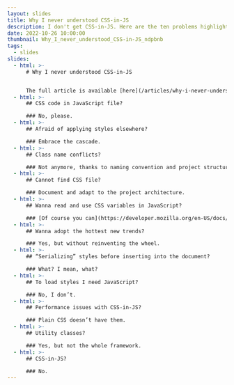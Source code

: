 ```yaml
---
layout: slides
title: Why I never understood CSS-in-JS
description: I don't get CSS-in-JS. Here are the ten problems highlighted in a form of slides.
date: 2022-10-26 10:00:00
thumbnail: Why_I_never_understood_CSS-in-JS_ndpbnb
tags:
  - slides
slides:
  - html: >-
      # Why I never understood CSS-in-JS


      The full article is available [here](/articles/why-i-never-understood-css-in-js/).
  - html: >-
      ## CSS code in JavaScript file?

      ### No, please.
  - html: >-
      ## Afraid of applying styles elsewhere?

      ### Embrace the cascade.
  - html: >-
      ## Class name conflicts?

      ### Not anymore, thanks to naming convention and project structure.
  - html: >-
      ## Cannot find CSS file?

      ### Document and adapt to the project architecture.
  - html: >-
      ## Wanna read and use CSS variables in JavaScript?

      ### [Of course you can](https://developer.mozilla.org/en-US/docs/Web/CSS/Using_CSS_custom_properties#values_in_javascript).
  - html: >-
      ## Wanna adopt the hottest new trends?

      ### Yes, but without reinventing the wheel.
  - html: >-
      ## “Serializing” styles before inserting into the document?

      ### What? I mean, what?
  - html: >-
      ## To load styles I need JavaScript?

      ### No, I don’t.
  - html: >-
      ## Performance issues with CSS-in-JS?

      ### Plain CSS doesn’t have them.
  - html: >-
      ## Utility classes?

      ### Yes, but not the whole framework.
  - html: >-
      ## CSS-in-JS?

      ### No.
---
```


